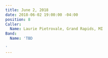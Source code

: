 ```yaml
---
title: June 2, 2018
date: 2018-06-02 19:00:00 -04:00
position: 8
Caller:
  Name: Laurie Pietrovale, Grand Rapids, MI
Band:
  Name: 'TBD

'
---
```


